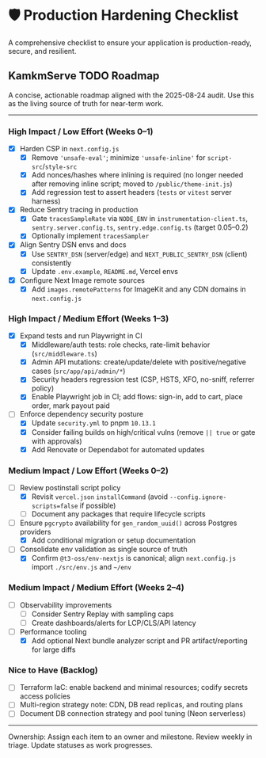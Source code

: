 # 🛡️ Production Hardening Checklist

A comprehensive checklist to ensure your application is production-ready, secure, and resilient.


## KamkmServe TODO Roadmap

A concise, actionable roadmap aligned with the 2025-08-24 audit. Use this as the living source of truth for near-term work.

---
### High Impact / Low Effort (Weeks 0–1)
- [x] Harden CSP in `next.config.js`
  - [x] Remove `'unsafe-eval'`; minimize `'unsafe-inline'` for `script-src`/`style-src`
  - [x] Add nonces/hashes where inlining is required (no longer needed after removing inline script; moved to `/public/theme-init.js`)
  - [x] Add regression test to assert headers (`tests` or `vitest` server harness)
- [x] Reduce Sentry tracing in production
  - [x] Gate `tracesSampleRate` via `NODE_ENV` in `instrumentation-client.ts`, `sentry.server.config.ts`, `sentry.edge.config.ts` (target 0.05–0.2)
  - [x] Optionally implement `tracesSampler`
- [x] Align Sentry DSN envs and docs
  - [x] Use `SENTRY_DSN` (server/edge) and `NEXT_PUBLIC_SENTRY_DSN` (client) consistently
  - [x] Update `.env.example`, `README.md`, Vercel envs
- [x] Configure Next Image remote sources
  - [x] Add `images.remotePatterns` for ImageKit and any CDN domains in `next.config.js`

### High Impact / Medium Effort (Weeks 1–3)
- [x] Expand tests and run Playwright in CI
  - [x] Middleware/auth tests: role checks, rate-limit behavior (`src/middleware.ts`)
  - [x] Admin API mutations: create/update/delete with positive/negative cases (`src/app/api/admin/*`)
  - [x] Security headers regression test (CSP, HSTS, XFO, no-sniff, referrer policy)
  - [x] Enable Playwright job in CI; add flows: sign-in, add to cart, place order, mark payout paid
- [ ] Enforce dependency security posture
  - [x] Update `security.yml` to pnpm `10.13.1`
  - [x] Consider failing builds on high/critical vulns (remove `|| true` or gate with approvals)
  - [x] Add Renovate or Dependabot for automated updates

### Medium Impact / Low Effort (Weeks 0–2)
- [ ] Review postinstall script policy
  - [x] Revisit `vercel.json` `installCommand` (avoid `--config.ignore-scripts=false` if possible)
  - [ ] Document any packages that require lifecycle scripts
- [ ] Ensure `pgcrypto` availability for `gen_random_uuid()` across Postgres providers
  - [x] Add conditional migration or setup documentation
- [ ] Consolidate env validation as single source of truth
  - [x] Confirm `@t3-oss/env-nextjs` is canonical; align `next.config.js` import `./src/env.js` and `~/env`

### Medium Impact / Medium Effort (Weeks 2–4)
- [ ] Observability improvements
  - [ ] Consider Sentry Replay with sampling caps
  - [ ] Create dashboards/alerts for LCP/CLS/API latency
- [ ] Performance tooling
  - [x] Add optional Next bundle analyzer script and PR artifact/reporting for large diffs

### Nice to Have (Backlog)
- [ ] Terraform IaC: enable backend and minimal resources; codify secrets access policies
- [ ] Multi-region strategy note: CDN, DB read replicas, and routing plans
- [ ] Document DB connection strategy and pool tuning (Neon serverless)

---

Ownership: Assign each item to an owner and milestone. Review weekly in triage. Update statuses as work progresses.
